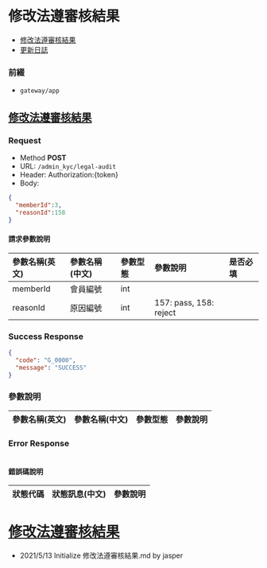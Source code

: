 # 修改法遵審核結果

* [修改法遵審核結果](#修改法遵審核結果)
* [更新日誌](#更新日誌)

### 前綴
- ```gateway/app```

## [修改法遵審核結果](#修改法遵審核結果)
### Request
- Method **POST**
- URL: ```/admin_kyc/legal-audit```
- Header: Authorization:{token}
- Body:

```json
{
  "memberId":3,
  "reasonId":158
}
```

#### 請求參數說明
|參數名稱(英文)|參數名稱(中文)|參數型態|參數說明|是否必填|
|:--|:--|:--|:--|:--|
|memberId|會員編號|int||
|reasonId|原因編號|int|157: pass, 158: reject|

### Success Response

```json
{
  "code": "G_0000",
  "message": "SUCCESS"
}
```

### 參數說明
|參數名稱(英文)|參數名稱(中文)|參數型態|參數說明|
|:--|:--|:--|:--|

### Error Response

```
```

#### 錯誤碼說明
|狀態代碼|狀態訊息(中文)|參數說明|
|:--|:--|:--|


# [修改法遵審核結果](#修改法遵審核結果)
- 2021/5/13 Initialize 修改法遵審核結果.md by jasper
